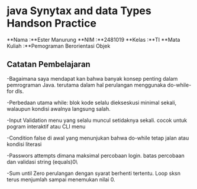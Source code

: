 # java Synytax and data Types Handson Practice

**Nama  :**Ester Manurung
**NIM   :**2481019
**Kelas :**TI
**Mata Kuliah   :**Pemograman Berorientasi Objek

## Catatan Pembelajaran
-Bagaimana saya mendapat kan bahwa  banyak konsep penting dalam pemrograman Java. terutama
dalam hal perulangan menggunaka do-while-for dls.

-Perbedaan utama while: blok kode selalu diekseskusi minimal sekali, 
walaupun kondisi awalnya langsung salah.

-Input Validation menu yang selalu muncul setidaknya sekali.
cocok untuk pogram interaktif atau CLI menu

-Condition false di awal yang menunjukan bahwa do-while tetap jalan
atau kondisi literasi

-Passwors attempts dimana maksimal percobaan login. batas percobaan dan validasi
string (equals)0\

-Sum until Zero perulangan dengan syarat berhenti tertentu. Loop sksn terus menjumlah
sampai menemukan nilai 0.

